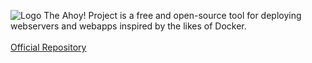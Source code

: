 ![Logo](https://raw.githubusercontent.com/ahoyproject/ahoy/266a7a85bf72a79263ef866bb9bde32dc09639ae/images/ahoy.svg)
The Ahoy! Project is a free and open-source tool for deploying webservers and webapps inspired by the likes of Docker.\
\
[Official Repository](https://github.com/ahoyproject/ahoy)
